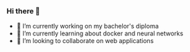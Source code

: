 ### Hi there 👋

- 🔭 I’m currently working on my bachelor's diploma
- 🌱 I’m currently learning about docker and neural networks
- 👯 I’m looking to collaborate on web applications
<!--
**gallbotond/gallbotond** is a ✨ _special_ ✨ repository because its `README.md` (this file) appears on your GitHub profile.

Here are some ideas to get you started:

- 🔭 I’m currently working on ...
- 🌱 I’m currently learning ...
- 👯 I’m looking to collaborate on ...
- 🤔 I’m looking for help with ...
- 💬 Ask me about ...
- 📫 How to reach me: ...
- 😄 Pronouns: ...
- ⚡ Fun fact: ...
-->
